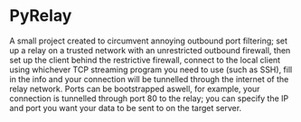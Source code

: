 PyRelay
=======

A small project created to circumvent annoying outbound port filtering; set up a relay on a trusted network with an unrestricted outbound firewall, then set up the client behind the restrictive firewall, connect to the local client using whichever TCP streaming program you need to use (such as SSH), fill in the info and your connection will be tunnelled through the internet of the relay network. Ports can be bootstrapped aswell, for example, your connection is tunnelled through port 80 to the relay; you can specify the IP and port you want your data to be sent to on the target server.
